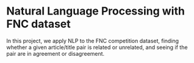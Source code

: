 # Natural Language Processing with FNC dataset
In this project, we apply NLP to the FNC competition dataset, finding whether a given article/title pair is related or unrelated, and seeing if the pair are in agreement or disagreement.
